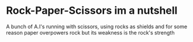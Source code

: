 # Rock-Paper-Scissors im a nutshell

A bunch of A.I's running with scissors, using rocks as shields and for some reason paper overpowers rock but its weakness is the rock's strength
